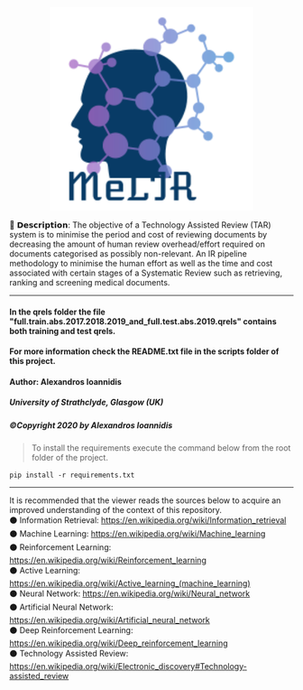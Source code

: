 <p align="center">
<img src="https://github.com/it21208/MeLIR/blob/master/MeLIR-logo.png" width="360">
</p>

🔎 𝗗𝗲𝘀𝗰𝗿𝗶𝗽𝘁𝗶𝗼𝗻: The objective of a Technology Assisted Review (TAR) system is to minimise the period and cost of reviewing documents by decreasing the amount of human review overhead/effort required on documents categorised as possibly non-relevant. An IR pipeline methodology to minimise the human effort as well as the time and cost associated with certain stages of a Systematic Review such as retrieving, ranking and screening medical documents. 

-------------------------------------------------------------------------------------------------------------------------------------

#### In the qrels folder the file "full.train.abs.2017.2018.2019_and_full.test.abs.2019.qrels" contains both training and test qrels.

#### For more information check the README.txt file in the scripts folder of this project. 

#### Author: Alexandros Ioannidis
##### University of Strathclyde, Glasgow (UK)
##### ©Copyright 2020 by Alexandros Ioannidis


> To install the requirements execute the command below from the root folder of the project.
```
pip install -r requirements.txt
``` 

-------------------------------------------------------------------------------------------------------------------------------------

It is recommended that the viewer reads the sources below to acquire an improved understanding of the context of this repository. <br />
⚫ Information Retrieval: https://en.wikipedia.org/wiki/Information_retrieval <br />
⚫ Machine Learning: https://en.wikipedia.org/wiki/Machine_learning <br />
⚫ Reinforcement Learning: https://en.wikipedia.org/wiki/Reinforcement_learning <br />
⚫ Active Learning: https://en.wikipedia.org/wiki/Active_learning_(machine_learning) <br />
⚫ Neural Network: https://en.wikipedia.org/wiki/Neural_network <br /> 
⚫ Artificial Neural Network: https://en.wikipedia.org/wiki/Artificial_neural_network <br />
⚫ Deep Reinforcement Learning: https://en.wikipedia.org/wiki/Deep_reinforcement_learning <br />
⚫ Technology Assisted Review: https://en.wikipedia.org/wiki/Electronic_discovery#Technology-assisted_review <br />



